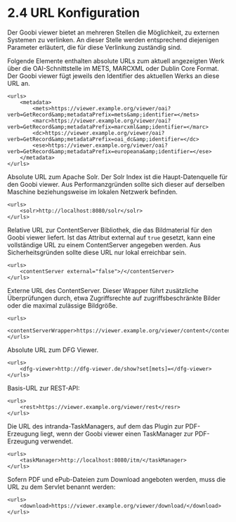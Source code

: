 # 2.4 URL Konfiguration

Der Goobi viewer bietet an mehreren Stellen die Möglichkeit, zu externen Systemen zu verlinken. An dieser Stelle werden entsprechend diejenigen Parameter erläutert, die für diese Verlinkung zuständig sind.

Folgende Elemente enthalten absolute URLs zum aktuell angezeigten Werk über die OAI-Schnittstelle im METS, MARCXML oder Dublin Core Format. Der Goobi viewer fügt jeweils den Identifier des aktuellen Werks an diese URL an.

```markup
<urls>
    <metadata>
        <mets>https://viewer.example.org/viewer/oai?verb=GetRecord&amp;metadataPrefix=mets&amp;identifier=</mets>
        <marc>https://viewer.example.org/viewer/oai?verb=GetRecord&amp;metadataPrefix=marcxml&amp;identifier=</marc>
        <dc>https://viewer.example.org/viewer/oai?verb=GetRecord&amp;metadataPrefix=oai_dc&amp;identifier=</dc>
        <ese>https://viewer.example.org/viewer/oai?verb=GetRecord&amp;metadataPrefix=europeana&amp;identifier=</ese>
    </metadata>
</urls>
```

Absolute URL zum Apache Solr. Der Solr Index ist die Haupt-Datenquelle für den Goobi viewer. Aus Performanzgründen sollte sich dieser auf derselben Maschine beziehungsweise im lokalen Netzwerk befinden.

```markup
<urls>
    <solr>http://localhost:8080/solr</solr>
</urls>
```

Relative URL zur ContentServer Bibliothek, die das Bildmaterial für den Goobi viewer liefert. Ist das Attribut external auf `true` gesetzt, kann eine vollständige URL zu einem ContentServer angegeben werden. Aus Sicherheitsgründen sollte diese URL nur lokal erreichbar sein.

```markup
<urls>
    <contentServer external="false">/</contentServer>
</urls>
```

Externe URL des ContentServer. Dieser Wrapper führt zusätzliche Überprüfungen durch, etwa Zugriffsrechte auf zugriffsbeschränkte Bilder oder die maximal zulässige Bildgröße.

```markup
<urls>
    <contentServerWrapper>https://viewer.example.org/viewer/content</contentServerWrapper>
</urls>
```

Absolute URL zum DFG Viewer.

```markup
<urls>
    <dfg-viewer>http://dfg-viewer.de/show?set[mets]=</dfg-viewer>
</urls>
```

Basis-URL zur REST-API:

```markup
<urls>
    <rest>https://viewer.example.org/viewer/rest</resr>
</urls>
```

Die URL des intranda-TaskManagers, auf dem das Plugin zur PDF-Erzeugung liegt, wenn der Goobi viewer einen TaskManager zur PDF-Erzeugung verwendet. 

```markup
<urls>
    <taskManager>http://localhost:8080/itm/</taskManager>
</urls>
```

Sofern PDF und ePub-Dateien zum Download angeboten werden, muss die URL zu dem Servlet benannt werden:

```markup
<urls>
    <download>https://viewer.example.org/viewer/download/</download>
</urls>
```

